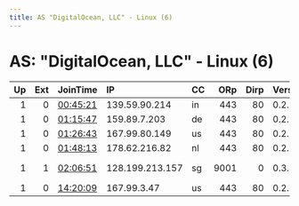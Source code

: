 ```yaml
---
title: AS "DigitalOcean, LLC" - Linux (6)
---
```


# AS: "DigitalOcean, LLC" - Linux (6)

|   Up |   Ext | JoinTime                                                                                            | IP              | CC   |   ORp |   Dirp | Version   | Contact                   | Nickname    |   eFamMembers |
|-----:|------:|:----------------------------------------------------------------------------------------------------|:----------------|:-----|------:|-------:|:----------|:--------------------------|:------------|--------------:|
|    1 |     0 | [00:45:21](https://metrics.torproject.org/rs.html#details/D800BC6876ECD118467A58ADF49FA9415CA48917) | 139.59.90.214   | in   |   443 |     80 | 0.2.9.15  | None                      | Unnamed     |             1 |
|    1 |     0 | [01:15:47](https://metrics.torproject.org/rs.html#details/15C1A85F90A1C6EC24FB87405035BBF627E4166C) | 159.89.7.203    | de   |   443 |     80 | 0.2.9.15  | None                      | Unnamed     |             1 |
|    1 |     0 | [01:26:43](https://metrics.torproject.org/rs.html#details/94CECD52321C2E9A9C40A487F38F750F5A256DEA) | 167.99.80.149   | us   |   443 |     80 | 0.2.9.15  | None                      | Unnamed     |             1 |
|    1 |     0 | [01:48:13](https://metrics.torproject.org/rs.html#details/67E0804F191B1D943D226FA164F38DAFC2BCE977) | 178.62.216.82   | nl   |   443 |     80 | 0.2.9.15  | None                      | Unnamed     |             1 |
|    1 |     1 | [02:06:51](https://metrics.torproject.org/rs.html#details/6519042765C7C524FB3F9A6FBD5232D4B70E2C8D) | 128.199.213.157 | sg   |  9001 |      0 | 0.3.1.9   | LTC Address: LcfRixS5CjCF | 948794crazy |             1 |
|    1 |     0 | [14:20:09](https://metrics.torproject.org/rs.html#details/16B2F6A6E5D3E1E267124A1B18E5CFAF5CF2A5BF) | 167.99.3.47     | us   |   443 |     80 | 0.2.9.15  | None                      | Unnamed     |             1 |
